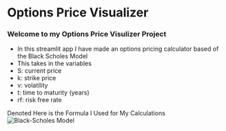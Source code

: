 # Options Price Visualizer 

### Welcome to my Options Price Visulizer Project
- In this streamlit app I have made an options pricing calculator based of the Black Scholes Model
- This takes in the variables
- S: current price
- k: strike price
- v: volatility
- t: time to maturity (years)
- rf: risk free rate

Denoted Here is the Formula I Used for My Calculations
![Black-Scholes Model](<img alt="" class="bh lo nq c" width="610" height="348" loading="lazy" role="presentation" src="https://miro.medium.com/v2/resize:fit:1220/0*SK5jGzJ284fPOYMu">)


